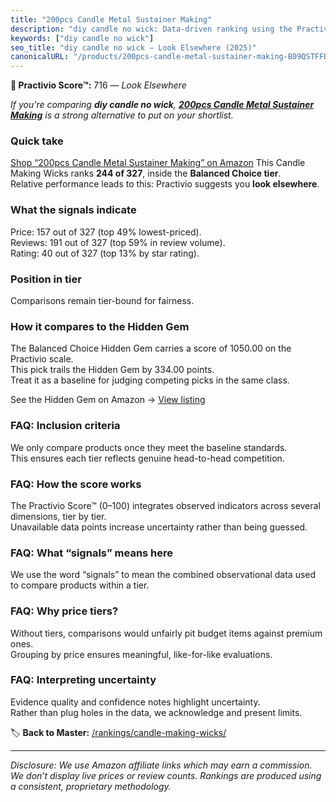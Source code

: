 ```yaml
---
title: "200pcs Candle Metal Sustainer Making"
description: "diy candle no wick: Data-driven ranking using the Practivio Score™. Positioned by quality, value, demand, findability, momentum."
keywords: ["diy candle no wick"]
seo_title: "diy candle no wick — Look Elsewhere (2025)"
canonicalURL: "/products/200pcs-candle-metal-sustainer-making-B09QSTFFB9/"
---
```


**🚫 Practivio Score™:** 716 — _Look Elsewhere_


*If you're comparing **diy candle no wick**, **[200pcs Candle Metal Sustainer Making](https://www.amazon.com/dp/B09QSTFFB9?tag=practivio-20)** is a strong alternative to put on your shortlist.*
### Quick take
[Shop “200pcs Candle Metal Sustainer Making” on Amazon](https://www.amazon.com/dp/B09QSTFFB9?tag=practivio-20)
This Candle Making Wicks ranks **244 of 327**, inside the **Balanced Choice tier**.  
Relative performance leads to this: Practivio suggests you **look elsewhere**.

### What the signals indicate
Price: 157 out of 327 (top 49% lowest-priced).  
Reviews: 191 out of 327 (top 59% in review volume).  
Rating: 40 out of 327 (top 13% by star rating).  

### Position in tier
Comparisons remain tier-bound for fairness.

### How it compares to the Hidden Gem
The Balanced Choice Hidden Gem carries a score of 1050.00 on the Practivio scale.  
This pick trails the Hidden Gem by 334.00 points.  
Treat it as a baseline for judging competing picks in the same class.  

See the Hidden Gem on Amazon → [View listing](https://www.amazon.com/dp/B07K1YZ27X?tag=practivio-20)

### FAQ: Inclusion criteria
We only compare products once they meet the baseline standards.  
This ensures each tier reflects genuine head-to-head competition.

### FAQ: How the score works
The Practivio Score™ (0–100) integrates observed indicators across several dimensions, tier by tier.  
Unavailable data points increase uncertainty rather than being guessed.

### FAQ: What “signals” means here
We use the word “signals” to mean the combined observational data used to compare products within a tier.

### FAQ: Why price tiers?
Without tiers, comparisons would unfairly pit budget items against premium ones.  
Grouping by price ensures meaningful, like-for-like evaluations.

### FAQ: Interpreting uncertainty
Evidence quality and confidence notes highlight uncertainty.  
Rather than plug holes in the data, we acknowledge and present limits.


🏷️ **Back to Master:** [/rankings/candle-making-wicks/](/rankings/candle-making-wicks/)

---
_Disclosure: We use Amazon affiliate links which may earn a commission. We don’t display live prices or review counts. Rankings are produced using a consistent, proprietary methodology._

